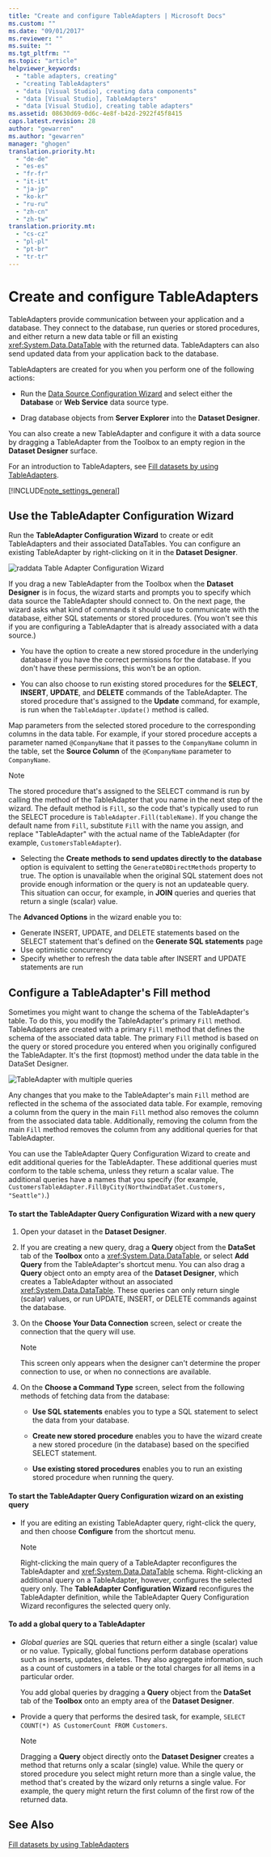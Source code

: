 ```yaml
---
title: "Create and configure TableAdapters | Microsoft Docs"
ms.custom: ""
ms.date: "09/01/2017"
ms.reviewer: ""
ms.suite: ""
ms.tgt_pltfrm: ""
ms.topic: "article"
helpviewer_keywords: 
  - "table adapters, creating"
  - "creating TableAdapters"
  - "data [Visual Studio], creating data components"
  - "data [Visual Studio], TableAdapters"
  - "data [Visual Studio], creating table adapters"
ms.assetid: 08630d69-0d6c-4e8f-b42d-2922f45f8415
caps.latest.revision: 28
author: "gewarren"
ms.author: "gewarren"
manager: "ghogen"
translation.priority.ht: 
  - "de-de"
  - "es-es"
  - "fr-fr"
  - "it-it"
  - "ja-jp"
  - "ko-kr"
  - "ru-ru"
  - "zh-cn"
  - "zh-tw"
translation.priority.mt: 
  - "cs-cz"
  - "pl-pl"
  - "pt-br"
  - "tr-tr"
---
```

# Create and configure TableAdapters
TableAdapters provide communication between your application and a database. They connect to the database, run queries or stored procedures, and either return a new data table or fill an existing <xref:System.Data.DataTable> with the returned data. TableAdapters can also send updated data from your application back to the database.  
  
 TableAdapters are created for you when you perform one of the following actions:  
  
-   Run the [Data Source Configuration Wizard](../data-tools/media/data-source-configuration-wizard.png) and select either the **Database** or **Web Service** data source type.  
  
-   Drag database objects from **Server Explorer** into the **Dataset Designer**.  
  
You can also create a new TableAdapter and configure it with a data source by dragging a TableAdapter from the Toolbox to an empty region in the **Dataset Designer** surface.  
  
For an introduction to TableAdapters, see [Fill datasets by using TableAdapters](../data-tools/fill-datasets-by-using-tableadapters.md).  
  
[!INCLUDE[note_settings_general](../data-tools/includes/note_settings_general_md.md)]  
  
## Use the TableAdapter Configuration Wizard  
 Run the **TableAdapter Configuration Wizard** to create or edit TableAdapters and their associated DataTables. You can configure an existing TableAdapter by right-clicking on it in the **Dataset Designer**.  
  
 ![raddata Table Adapter Configuration Wizard](../data-tools/media/raddata-table-adapter-configuration-wizard.png "raddata Table Adapter Configuration Wizard")  
  
 If you drag a new TableAdapter from the Toolbox when the **Dataset Designer** is in focus, the wizard starts and prompts you to specify which data source the TableAdapter should connect to. On the next page, the wizard asks what kind of commands it should use to communicate with the database, either SQL statements or stored procedures. (You won't see this if you are configuring a TableAdapter that is already associated with a data source.)  
  
-   You have the option to create a new stored procedure in the underlying database if you have the correct permissions for the database. If you don't have these permissions, this won't be an option.  
  
-   You can also  choose to run existing stored procedures for the **SELECT**, **INSERT**, **UPDATE**, and **DELETE** commands of the TableAdapter. The stored procedure that's assigned to the **Update** command, for example, is run when the `TableAdapter.Update()` method is called.  
  
 Map parameters from the selected stored procedure to the corresponding columns in the data table. For example, if your stored procedure accepts a parameter named `@CompanyName` that it passes to the `CompanyName` column in the table, set the **Source Column** of the `@CompanyName` parameter to `CompanyName`.  
  
 > [!NOTE]
 >  The stored procedure that's assigned to the SELECT command is run by calling the method of the TableAdapter that you name in the next step of the wizard. The default method is `Fill`, so the code that's typically used to run the SELECT procedure is `TableAdapter.Fill(tableName)`. If you change the default name from `Fill`, substitute `Fill` with the name you assign,  and replace "TableAdapter" with the actual name of the TableAdapter (for example, `CustomersTableAdapter`).  
  
-   Selecting the **Create methods to send updates directly to the database** option is equivalent to setting the `GenerateDBDirectMethods` property to true. The option is unavailable when the original SQL statement does not provide enough information or the query is not an updateable query. This situation can occur, for example, in **JOIN** queries and queries that return a single (scalar) value.  
  
The **Advanced Options** in the wizard enable you to:  
- Generate INSERT, UPDATE, and DELETE statements based on the SELECT statement that's defined on the **Generate SQL statements** page
- Use optimistic concurrency
- Specify whether to refresh the data table after INSERT and UPDATE statements are run  
  
## Configure a TableAdapter's Fill method  
 Sometimes you might want to change the schema of the TableAdapter's table. To do this, you modify the  TableAdapter's primary `Fill` method. TableAdapters are created with a primary `Fill` method that defines the schema of the associated data table. The primary `Fill` method is based on the query or stored procedure you entered when you originally configured the TableAdapter. It's the first (topmost) method under the data table in the DataSet Designer.  
  
 ![TableAdapter with multiple queries](../data-tools/media/tableadapter.gif "TableAdapter")  
  
 Any changes that you make to the TableAdapter's main `Fill` method are reflected in the schema of the associated data table. For example, removing a column from the query in the main `Fill` method also removes the column from the associated data table. Additionally, removing the column from the main `Fill` method removes the column from any additional queries for that TableAdapter.  
  
 You can use the TableAdapter Query Configuration Wizard to create and edit additional queries for the TableAdapter. These additional queries must conform to the table schema, unless they return a scalar value.  The additional queries have a names that you specify (for example, `CustomersTableAdapter.FillByCity(NorthwindDataSet.Customers, "Seattle")`.)  
  
#### To start the TableAdapter Query Configuration Wizard with a new query  
  
1.  Open your dataset in the **Dataset Designer**.  
  
2.  If you are creating a new query, drag a **Query** object from the **DataSet** tab of the **Toolbox** onto a <xref:System.Data.DataTable>, or select **Add Query** from the TableAdapter's shortcut menu. You can also drag a **Query** object onto an empty area of the **Dataset Designer**, which creates a TableAdapter without an associated <xref:System.Data.DataTable>. These queries can only return single (scalar) values, or run UPDATE, INSERT, or DELETE commands against the database.  
  
3.  On the **Choose Your Data Connection** screen, select or create the connection that the query will use.  
  
    > [!NOTE]
    >  This screen only appears when the designer can't determine the proper connection to use, or when no connections are available.  
  
4.  On the **Choose a Command Type** screen, select from the following methods of fetching data from the database:  
  
    -   **Use SQL statements** enables you to type a SQL statement to select the data from your database.  
  
    -   **Create new stored procedure** enables you to have the wizard create a new stored procedure (in the database) based on the specified SELECT statement.  
  
    -   **Use existing stored procedures** enables you to run an existing stored procedure when running the query.  
  
#### To start the TableAdapter Query Configuration wizard on an existing query  
  
-   If you are editing an existing TableAdapter query, right-click the query, and then choose **Configure** from the shortcut menu.  
  
    > [!NOTE]
    >  Right-clicking the main query of a TableAdapter reconfigures the TableAdapter and <xref:System.Data.DataTable> schema. Right-clicking an additional query on a TableAdapter, however,  configures the selected query only. The **TableAdapter Configuration Wizard** reconfigures the TableAdapter definition, while the TableAdapter Query Configuration Wizard reconfigures the selected query only.  
  
#### To add a global  query to a TableAdapter  
  
-   *Global queries* are SQL queries that return either a single (scalar) value or no value. Typically, global functions perform database operations such as inserts, updates, deletes. They also aggregate information,  such as a count of customers in a table or the total charges for all items in a particular order.  
  
     You add global queries by dragging a **Query** object from the **DataSet** tab of the **Toolbox** onto an empty area of the **Dataset Designer**.  
  
-   Provide a query that performs the desired task, for example, `SELECT COUNT(*) AS CustomerCount FROM Customers`.  
  
    > [!NOTE]
    >  Dragging a **Query** object directly onto the **Dataset Designer** creates a method that returns only a scalar (single) value. While the query or stored procedure you select might return more than a single value, the method that's created by the wizard  only returns a single value. For example, the query might return the first column of the first row of the returned data.  
  
## See Also  
 [Fill datasets by using TableAdapters](../data-tools/fill-datasets-by-using-tableadapters.md)